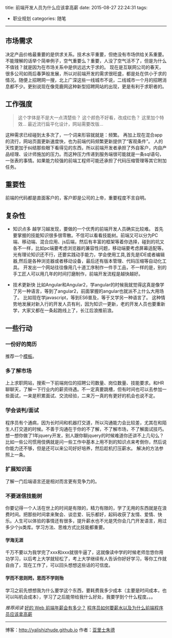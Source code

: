 title: 前端开发人员为什么应该拿高薪
date: 2015-08-27 22:24:31
tags:
- 职业规划
categories: 随笔
---
## 市场需求
决定产品价格最重要的是供求关系。技术水平重要，但绝没有市场供给关系重要。不能理解的话举个简单例子，空气重要么？重要，人没了空气活不了，但是为什么不值钱？就是因为在市场关系中是供远远大于求的。
现在是互联网公司的春天，很多公司如雨后春笋般发展，所以对前端开发的需求很旺盛，都是处在供小于求的情况。随便上招聘网一搜，北上广深这些一线城市不说，二线城市一个月的招聘消息都不少。更别说现在像竞鹿网这种新型招聘网站的出现，更是有利于求职者的。
<!-- more -->

## 工作强度

>这个字体是不是大一点清楚些？
>这个颜色不好看，改成红色？
>这里加个特效...
>最近流行扁平化设计，网站需要改版...

这种需求已经碰到太多次了，一个词来形容就就是：频繁。
再加上现在混合app的流行，网站页面更新速度快，也为前端代码频繁更新提供了“客观条件”。
人的天性更加于纠结那些眼下看得见的东西，所以前端开发者承担了外自客户，内自产品经理、设计师施加的压力。而这种压力传递到服务端很可能就是一条sql语句，一张表的事情。如果能力较强的前端工程师可能还承担了代码压缩管理等其它附加任务。

## 重要性

前端的代码都是直面客户的，客户即是公司的上帝，重要程度不言自明。

## 复杂性

+ 知识点多
越学习越发现，要做的一个优秀的前端开发人员确实比较难。
首先要掌握的技能知识很多很零散。不信可以看看技能树。前端又可以分为PC端、移动端、混合应用、js后端，然后有丰富的框架等着你选择，碰到的坑又各不一样，比如pc端要考虑浏览器的兼容性问题，移动端要考虑屏幕适配等。
光有理论知识还不行，还要实践动手能力，学会使用工具,首先是IDE或者编辑器,然后是各种浏览器或者移动设备，最后还有版本管理、代码压缩等自动化工具。
开发出一个网站往往像用几十道工序制作一件手工品，不一样的是，别的手工匠人可以用几年的时间打磨制作，前端开发流程是越快越好。

+ 技术更新快
比如Angular和Angular2，学angular的时候我就觉得这真是像学了另一种语言，等到了angular2，前面掌握的angular也就派不上什么大用场了。
比如现在学javascript，等到ES6普及，等于又学另一种语言了。
这种情势地发展对新入行的开发人员有利，因为知识一更新，老的开发人员也要重新学，大家又都在一条起跑线上了，长江后浪推前浪。

## 一些行动

### 一份好的简历
推荐一个[模板](https://github.com/geekcompany/ResumeSample/blob/master/web.md)。

### 多了解市场
上上求职网站，搜索一下前端岗位的招聘公司数量、岗位数量、技能要求。和HR聊聊天，了解一下行业内的薪资待遇。不一定真要跳槽，但有时间也可以去参加一些面试，一来是积累面试、交流经验，二来万一真的有更好的机会也说不定。

### 学会谈判/面试
程序员有个通病，因为长时间和机器打交道，所以沟通能力会比较差，尤其在和陌生人打交道的时候。不善于沟通在于你的不了解，不了解市场，不了解面试技巧。想一想你做了1年jquery开发，别人跟你聊jquery的时候难道你还讲不上几句么？
比如一些公司惯用伎俩就是问一些工作中基本上用不到的知识点来考倒你，然后说你能力还不够，但是还可以来公司好好培养，然后趁机打压薪水。
解决的方法参照上一条。

### 扩展知识面
了解一门后端语言还是相对而言更有竞争力的。

### 不要迷信技能树
你要记得一个人活在世上的时间是有限的，精力有限的，学了无用的东西就是在浪费时间。把那些时间拿来聚会、谈恋爱、玩乐都好，起码收获了友情、爱情、快乐。人生可以体验的事情还有很多，提升薪水也不光是凭你会几门开发语言，用过多少个js类库。学习方法、思维方式比技能都重要。

#### 学海无涯
千万不要以为我学完了xxx和xxx就很牛逼了，这就像读中学的时候老师忽悠你用功学习，以后考上大学就轻松了，考上大学继续有人告诉你好好学习，等你工作就自由了，现在工作了，可以回头想想这些话的可信度。

#### 学而不思则罔，思而不学则殆
学习之前先想想我为什么要学这个东西，要耗费我多少成本（主要是时间成本，也可以叫机会成本），学习了之后能带给我什么好处，我要学到个什么程度。。。

*推荐阅读*
[好的 Web 前端年薪会有多少？](http://www.zhihu.com/question/19723850)
[程序员如何要薪水以及为什么前端程序员应该拿高薪](http://www.douban.com/note/498091227/)

- - - 
博客：http://yalishizhude.github.io
作者：[亚里士朱德](http://yalishizhude.github.io/about/)